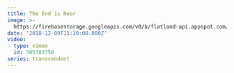 ```yaml
---
title: The End is Near
image: >-
  https://firebasestorage.googleapis.com/v0/b/flatland-api.appspot.com/o/sermons%2FScreen%20Shot%202018-12-10%20at%206.51.04%20AM.png?alt=media&token=aac29e5e-4a5f-4228-be9e-709cbe90efc8
date: '2018-12-09T15:30:00.000Z'
video:
  type: vimeo
  id: 305383750
series: transcendent
---
```


